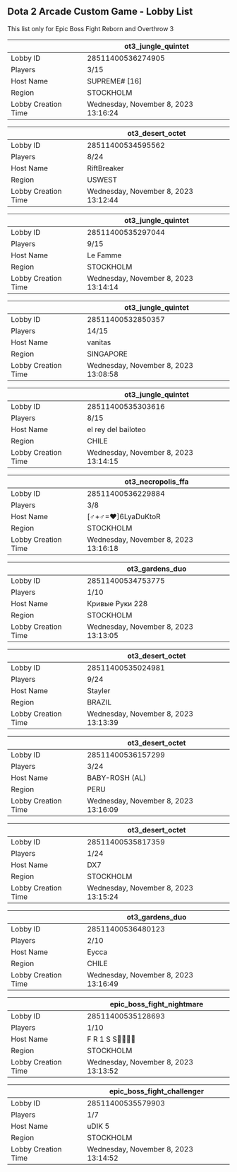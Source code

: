 ## Dota 2 Arcade Custom Game - Lobby List

This list only for Epic Boss Fight Reborn and Overthrow 3

|  | ot3_jungle_quintet |
| ------ | ------ |
| Lobby ID | 28511400536274905 |
| Players | 3/15 |
| Host Name | SUPREME# [16] |
| Region | STOCKHOLM |
| Lobby Creation Time | Wednesday, November 8, 2023 13:16:24 |


|  | ot3_desert_octet |
| ------ | ------ |
| Lobby ID | 28511400534595562 |
| Players | 8/24 |
| Host Name | RiftBreaker |
| Region | USWEST |
| Lobby Creation Time | Wednesday, November 8, 2023 13:12:44 |


|  | ot3_jungle_quintet |
| ------ | ------ |
| Lobby ID | 28511400535297044 |
| Players | 9/15 |
| Host Name | Le Famme |
| Region | STOCKHOLM |
| Lobby Creation Time | Wednesday, November 8, 2023 13:14:14 |


|  | ot3_jungle_quintet |
| ------ | ------ |
| Lobby ID | 28511400532850357 |
| Players | 14/15 |
| Host Name | vanitas |
| Region | SINGAPORE |
| Lobby Creation Time | Wednesday, November 8, 2023 13:08:58 |


|  | ot3_jungle_quintet |
| ------ | ------ |
| Lobby ID | 28511400535303616 |
| Players | 8/15 |
| Host Name | el rey del bailoteo |
| Region | CHILE |
| Lobby Creation Time | Wednesday, November 8, 2023 13:14:15 |


|  | ot3_necropolis_ffa |
| ------ | ------ |
| Lobby ID | 28511400536229884 |
| Players | 3/8 |
| Host Name | [♂+♂=♥]6LyaDuKtoR |
| Region | STOCKHOLM |
| Lobby Creation Time | Wednesday, November 8, 2023 13:16:18 |


|  | ot3_gardens_duo |
| ------ | ------ |
| Lobby ID | 28511400534753775 |
| Players | 1/10 |
| Host Name | Кривые Руки 228 |
| Region | STOCKHOLM |
| Lobby Creation Time | Wednesday, November 8, 2023 13:13:05 |


|  | ot3_desert_octet |
| ------ | ------ |
| Lobby ID | 28511400535024981 |
| Players | 9/24 |
| Host Name | Stayler |
| Region | BRAZIL |
| Lobby Creation Time | Wednesday, November 8, 2023 13:13:39 |


|  | ot3_desert_octet |
| ------ | ------ |
| Lobby ID | 28511400536157299 |
| Players | 3/24 |
| Host Name | BABY-ROSH (AL) |
| Region | PERU |
| Lobby Creation Time | Wednesday, November 8, 2023 13:16:09 |


|  | ot3_desert_octet |
| ------ | ------ |
| Lobby ID | 28511400535817359 |
| Players | 1/24 |
| Host Name | DX7 |
| Region | STOCKHOLM |
| Lobby Creation Time | Wednesday, November 8, 2023 13:15:24 |


|  | ot3_gardens_duo |
| ------ | ------ |
| Lobby ID | 28511400536480123 |
| Players | 2/10 |
| Host Name | Eycca |
| Region | CHILE |
| Lobby Creation Time | Wednesday, November 8, 2023 13:16:49 |


|  | epic_boss_fight_nightmare |
| ------ | ------ |
| Lobby ID | 28511400535128693 |
| Players | 1/10 |
| Host Name | F R 1 S S🐱‍👤🐱‍👤 |
| Region | STOCKHOLM |
| Lobby Creation Time | Wednesday, November 8, 2023 13:13:52 |


|  | epic_boss_fight_challenger |
| ------ | ------ |
| Lobby ID | 28511400535579903 |
| Players | 1/7 |
| Host Name | uDIK 5 |
| Region | STOCKHOLM |
| Lobby Creation Time | Wednesday, November 8, 2023 13:14:52 |


